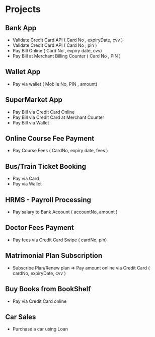 #  Projects


## Bank App
* Validate Credit Card API ( Card No , expiryDate, cvv )
* Validate Credit Card API ( Card No , pin )
* Pay Bill Online ( Card No , expiry date, cvv)
* Pay Bill at Merchant Billing Counter ( Card No , PIN )

## Wallet App
* Pay via wallet ( Mobile No, PIN , amount)

## SuperMarket App
* Pay Bill via Credit Card Online
* Pay Bill via Credit Card at Merchant Counter
* Pay Bill via Wallet

## Online Course Fee Payment 
*  Pay Course Fees ( CardNo, expiry date, fees )

## Bus/Train Ticket Booking
*  Pay via Card 
*  Pay via Wallet

## HRMS - Payroll Processing
* Pay salary to Bank Account ( accountNo, amount )

## Doctor Fees Payment
* Pay fees via Credit Card Swipe ( cardNo, pin)

## Matrimonial Plan Subscription
* Subscribe Plan/Renew plan => Pay amount online via Credit Card ( cardNo, expiryDate, cvv )

## Buy Books from BookShelf
* Pay via Credit Card online

## Car Sales
* Purchase a car using Loan 

## 

